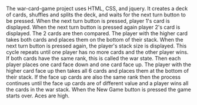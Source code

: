 The war-card-game project uses HTML, CSS, and jquery. It creates a deck of cards, shuffles and splits the deck, and waits for the next turn button to be pressed. When the next turn button is pressed, player 1's card is displayed. When the next turn button is pressed again player 2's card is displayed. The 2 cards  are then compared. The player with the higher card takes both cards and places them on the bottom of their stack. When the next turn button is pressed again, the player's stack size is displayed. This cycle repeats until one player has no more cards and the other player wins. If both cards have the same rank, this is called the war state. Then each player places one card face down and one card face up. The player with the higher card face up then takes all 6 cards and places them at the bottom of their stack. If the face up cards are also the same rank then the process continues until the face up cards are of different value and a player wins all the cards in the war stack. When the New Game button is pressed the game starts over. Aces are high.
